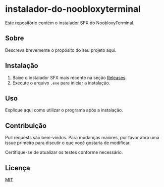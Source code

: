 # instalador-do-noobloxyterminal

Este repositório contém o instalador SFX do NoobloxyTerminal.

## Sobre

Descreva brevemente o propósito do seu projeto aqui.

## Instalação

1. Baixe o instalador SFX mais recente na seção [Releases](https://github.com/nooblox601/instalador-do-noobloxyterminal/releases).
2. Execute o arquivo `.exe` para iniciar a instalação.

## Uso

Explique aqui como utilizar o programa após a instalação.

## Contribuição

Pull requests são bem-vindos. Para mudanças maiores, por favor abra uma issue primeiro para discutir o que você gostaria de modificar.

Certifique-se de atualizar os testes conforme necessário.

## Licença

[MIT](LICENSE)

